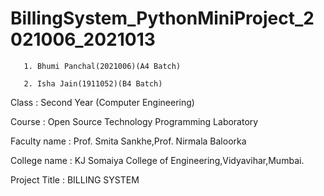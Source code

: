 # BillingSystem_PythonMiniProject_2021006_2021013
       
       1. Bhumi Panchal(2021006)(A4 Batch)

       2. Isha Jain(1911052)(B4 Batch)

Class : Second Year (Computer Engineering)

Course : Open Source Technology Programming Laboratory 

Faculty name : Prof. Smita Sankhe,Prof. Nirmala Baloorka

College name : KJ Somaiya College of Engineering,Vidyavihar,Mumbai.

Project Title : BILLING SYSTEM
